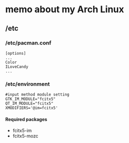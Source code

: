 # memo about my Arch Linux
## /etc
### /etc/pacman.conf
```
[options]
...
Color
ILoveCandy
...
```
### /etc/environment
```
#input method module setting
GTK_IM_MODULE="fcitx5"
QT_IM_MODULE="fcitx5"
XMODIFIERS='@im=fcitx5'
```
#### Required packages
- fcitx5-im
- fcitx5-mozc
